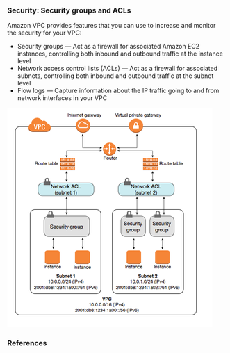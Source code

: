 

### Security: Security groups and ACLs
Amazon VPC provides features that you can use to increase and monitor the security for your VPC:

* Security groups — Act as a firewall for associated Amazon EC2 instances, controlling both inbound and outbound traffic at the instance level
* Network access control lists (ACLs) — Act as a firewall for associated subnets, controlling both inbound and outbound traffic at the subnet level
* Flow logs — Capture information about the IP traffic going to and from network interfaces in your VPC

![security-diagram](../images/2018/security-diagram.png)<br/>


### References
[]()<br/>


[]()<br/>


[]()<br/>


[]()<br/>


[]()<br/>


[]()<br/>
